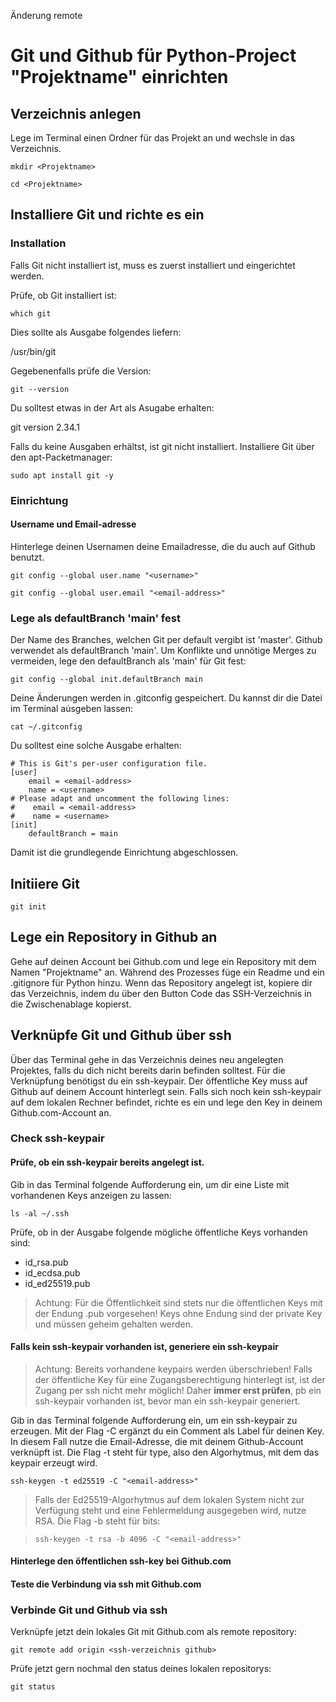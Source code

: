Änderung remote

# Git und Github für Python-Project "Projektname" einrichten
## Verzeichnis anlegen
Lege im Terminal einen Ordner für das Projekt an und wechsle in das Verzeichnis.

`mkdir <Projektname>`

`cd <Projektname>`

## Installiere Git und richte es ein

### Installation

Falls Git nicht installiert ist, muss es zuerst installiert und eingerichtet werden.

Prüfe, ob Git installiert ist:

`which git`

Dies sollte als Ausgabe folgendes liefern:

/usr/bin/git

Gegebenenfalls prüfe die Version:

`git --version`

Du solltest etwas in der Art als Asugabe erhalten:

git version 2.34.1

Falls du keine Ausgaben erhältst, ist git nicht installiert. Installiere Git über den apt-Packetmanager:

`sudo apt install git -y`

### Einrichtung

#### Username und Email-adresse

Hinterlege deinen Usernamen deine Emailadresse, die du auch auf Github benutzt.

`git config --global user.name "<username>"`

`git config --global user.email "<email-address>"`

### Lege als defaultBranch 'main' fest

Der Name des Branches, welchen Git per default vergibt ist 'master'. Github verwendet als defaultBranch 'main'. Um Konflikte und unnötige Merges zu vermeiden, lege den defaultBranch als 'main' für Git fest:

`git config --global init.defaultBranch main`

Deine Änderungen werden in .gitconfig gespeichert. Du kannst dir die Datei im Terminal aúsgeben lassen:

`cat ~/.gitconfig`

Du solltest eine solche Ausgabe erhalten:

```
# This is Git's per-user configuration file.
[user]
    email = <email-address>
    name = <username>
# Please adapt and uncomment the following lines:
#    email = <email-address>
#    name = <username>
[init]
	defaultBranch = main
```

Damit ist die grundlegende Einrichtung abgeschlossen.

## Initiiere Git

`git init`

## Lege ein Repository in Github an 
Gehe auf deinen Account bei Github.com und lege ein Repository mit dem Namen "Projektname" an. Während des Prozesses füge ein Readme und ein .gitignore für Python hinzu.
Wenn das Repository angelegt ist, kopiere dir das Verzeichnis, indem du über den Button Code das SSH-Verzeichnis in die Zwischenablage kopierst.  

## Verknüpfe Git und Github über ssh
Über das Terminal gehe in das Verzeichnis deines neu angelegten Projektes, falls du dich nicht bereits darin befinden solltest. 
Für die Verknüpfung benötigst du ein ssh-keypair. Der öffentliche Key muss auf Github auf deinem Account hinterlegt sein. Falls sich noch kein ssh-keypair auf dem lokalen Rechner befindet, richte es ein und lege den Key in deinem Github.com-Account an. 

### Check ssh-keypair

#### Prüfe, ob ein ssh-keypair bereits angelegt ist. 
Gib in das Terminal folgende Aufforderung ein, um dir eine Liste mit vorhandenen Keys anzeigen zu lassen:

`ls -al ~/.ssh`

Prüfe, ob in der Ausgabe folgende mögliche öffentliche Keys vorhanden sind:

* id_rsa.pub
* id_ecdsa.pub
* id_ed25519.pub

> Achtung: Für die Öffentlichkeit sind stets nur die öffentlichen Keys mit der Endung .pub vorgesehen! Keys ohne Endung sind der private Key und müssen geheim gehalten werden.

#### Falls kein ssh-keypair vorhanden ist, generiere ein ssh-keypair

> Achtung: Bereits vorhandene keypairs werden überschrieben! Falls der öffentliche Key für eine Zugangsberechtigung hinterlegt ist, ist der Zugang per ssh nicht mehr möglich! Daher **immer erst prüfen**, pb ein ssh-keypair vorhanden ist, bevor man ein ssh-keypair generiert.

Gib in das Terminal folgende Aufforderung ein, um ein ssh-keypair zu erzeugen. Mit der Flag -C ergänzt du ein Comment als Label für deinen Key. In diesem Fall nutze die Email-Adresse, die mit deinem Github-Account verknüpft ist. Die Flag -t steht für type, also den Algorhytmus, mit dem das keypair erzeugt wird. 

`ssh-keygen -t ed25519 -C "<email-address>"`

>Falls der Ed25519-Algorhytmus auf dem lokalen System nicht zur Verfügung steht und eine Fehlermeldung ausgegeben wird, nutze RSA. Die Flag -b steht für bits:

>`ssh-keygen -t rsa -b 4096 -C "<email-address>"`

#### Hinterlege den öffentlichen ssh-key bei Github.com

#### Teste die Verbindung via ssh mit Github.com


### Verbinde Git und Github via ssh

Verknüpfe jetzt dein lokales Git mit Github.com als remote repository:

`git remote add origin <ssh-verzeichnis github>`

Prüfe jetzt gern nochmal den status deines lokalen repositorys:

`git status`